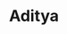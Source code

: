 ---
title: "Aditya"
AdityaH: "Aditya Birla Group’s - Bizlabs:  The Digital AI Conclave"
AdityaD: "Date: 28-01-2021"
AdityaP: "TRANSO is part of the Aditya Birla Group’s Bizlabs platform. BizLabs is a unique platform that enables innovative businesses with the ability to solve real business challenges at commercial-scale gain market access by leveraging Aditya Birla Group's reach and platform."
AdityaImg: "/images/resources/aditya1.png"
---